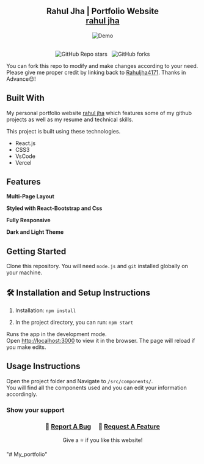 <h2 align="center">
  Rahul Jha | Portfolio Website<br/>
  <a href="https://www.rahuljha.info/" target="_blank">rahul jha</a>
</h2>
<div align="center">
  <img alt="Demo" src="./Images/readme_img.png" />
</div>

<br/>

<div align="center">

![GitHub Repo stars](https://img.shields.io/github/stars/rahuljha4171/Portfolio-Website?color=red&logo=github&style=for-the-badge) &nbsp;
![GitHub forks](https://img.shields.io/github/forks/rahuljha4171/Portfolio-Website?color=red&logo=github&style=for-the-badge)

</div>

You can fork this repo to modify and make changes according to your need. Please give me proper credit by linking back to [Rahuljha4171](https://github.com/rahuljha4171/Portfolio-Website). Thanks in Advance😍!

## Built With

My personal portfolio website <a href="https://www.rahuljha.info/" target="_blank">rahul jha</a> which features some of my github projects as well as my resume and technical skills.<br/>

This project is built using these technologies.

- React.js
- CSS3
- VsCode
- Vercel

## Features

**Multi-Page Layout**

**Styled with React-Bootstrap and Css**

**Fully Responsive**

**Dark and Light Theme**

## Getting Started

Clone this repository. You will need `node.js` and `git` installed globally on your machine.

## 🛠 Installation and Setup Instructions

1. Installation: `npm install`

2. In the project directory, you can run: `npm start`

Runs the app in the development mode.\
Open [http://localhost:3000](http://localhost:3000) to view it in the browser.
The page will reload if you make edits.

## Usage Instructions

Open the project folder and Navigate to `/src/components/`. <br/>
You will find all the components used and you can edit your information accordingly.

### Show your support

<h3 align="center">
    🔹
    <a href="https://github.com/rahuljha4171/Portfolio-Website/issues">Report A Bug</a> &nbsp; &nbsp;
    🔹
    <a href="https://github.com/rahuljha4171/Portfolio-Website/issues">Request A Feature</a>

</h3>

<p align="center">
Give a ⭐ if you like this website!
</p>
"# My_portfolio" 
